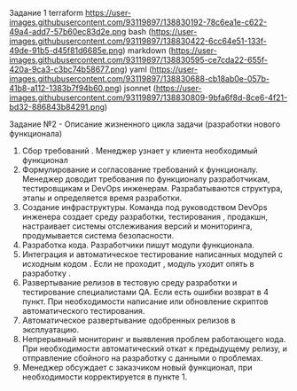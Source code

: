 Задание 1
terraform https://user-images.githubusercontent.com/93119897/138830192-78c6ea1e-c622-49a4-add7-57b60ec83d2e.png
bash (https://user-images.githubusercontent.com/93119897/138830422-6cc64e51-133f-49de-91b5-d45f81d6685e.png)
markdown (https://user-images.githubusercontent.com/93119897/138830595-ce7cda22-655f-420a-9ca3-c3bc74b58677.png)
yaml (https://user-images.githubusercontent.com/93119897/138830688-cb18ab0e-057b-41b8-a112-1383b7f94b60.png)
jsonnet (https://user-images.githubusercontent.com/93119897/138830809-9bfa6f8d-8ce6-4f21-bd32-886843b84291.png)

Задание №2 - Описание жизненного цикла задачи (разработки нового функционала)

1. Сбор требований . Менеджер узнает у клиента необходимый функционал
2. Формулирование и согласование требований к функционалу. Менеджер доводит требования по функционалу разработчикам, тестировщикам и DevOps инженерам. Разрабатываются структура, этапы и определяется время разработки.
3.  Создание инфраструктуры. Команда под руководством  DevOps инженера создает среду разработки, тестирования , продакшн, настраивает системы отслеживания версий и мониторинга, продумывается система безопасности.
4. Разработка кода. Разработчики пишут модули функционала.
5.  Интеграция и автоматическое тестирование написанных модулей с исходным кодом  . Если не проходит , модуль уходит опять в разработку . 
6. Развертывание релизов в тестовую среду  разработки и тестирование  специалистами QA.   Если есть ошибки возврат в 4 пункт.  При необходимости написание или обновление скриптов автоматического тестирования. 
7.  Автоматическое развертывание одобренных релизов в эксплуатацию.
8. Непрерывный мониторинг и выявления проблем работающего кода.  При  необходимости автоматический  откат к предыдущему релизу, и отправление сбойного на разработку с данными о проблемах.
9. Менеджер  обсуждает с заказчиком новый функционал,  при необходимости корректируется в пункте 1.
